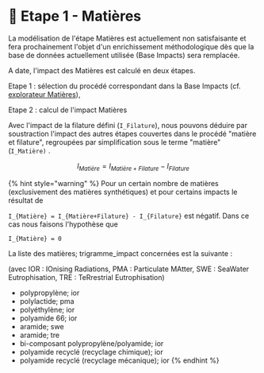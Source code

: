 # 🐑 Etape 1 - Matières

La modélisation de l'étape Matières est actuellement non satisfaisante et fera prochainement l'objet d'un enrichissement méthodologique dès que la base de données actuellement utilisée (Base Impacts) sera remplacée.&#x20;

A date, l'impact des Matières est calculé en deux étapes.

Etape 1 : sélection du procédé correspondant dans la Base Impacts (cf. [explorateur Matières](https://ecobalyse.beta.gouv.fr/#/explore/textile/materials)),

Etape 2 : calcul de l'impact Matières&#x20;

Avec l'impact de la filature défini (`I_Filature`), nous pouvons déduire par soustraction l'impact des autres étapes couvertes dans le procédé "matière et filature", regroupées par simplification sous le terme "matière" (`I_Matière)` .

$$I_{Matière} = I_{Matière+Filature} - I_{Filature}$$

{% hint style="warning" %}
Pour un certain nombre de matières (exclusivement des matières synthétiques) et pour certains impacts le résultat de&#x20;

`I_{Matière} = I_{Matière+Filature} - I_{Filature}` est négatif. Dans ce cas nous faisons l'hypothèse que

`I_{Matière} = 0`

La liste des matières; trigramme\_impact concernées est la suivante :&#x20;

(avec IOR : IOnising Radiations, PMA : Particulate MAtter, SWE : SeaWater Eutrophisation, TRE : TeRrestrial Eutrophisation)

* polypropylène; ior
* polylactide; pma
* polyéthylène; ior
* polyamide 66; ior
* aramide; swe
* aramide; tre
* bi-composant polypropylène/polyamide; ior
* polyamide recyclé (recyclage chimique); ior
* polyamide recyclé (recyclage mécanique); ior
{% endhint %}

